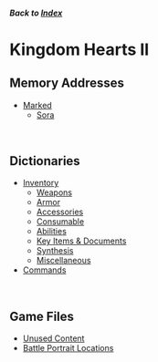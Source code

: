 ##### Back to [Index](../index.md)

# Kingdom Hearts II

## Memory Addresses

* [Marked](mem/marked.md)
	* [Sora](mem/marked_sora.md)

<br/>

## Dictionaries

* [Inventory](dict/inventory.md)
	* [Weapons](dict/inventory/weapons.md)
	* [Armor](dict/inventory/armor.md)
	* [Accessories](dict/inventory/accessories.md)
	* [Consumable](dict/inventory/consumable.md)
	* [Abilities](dict/inventory/abilities.md)
	* [Key Items & Documents](dict/inventory/documents.md)
	* [Synthesis](dict/inventory/synthesis.md)
	* [Miscellaneous](dict/inventory/other.md)
* [Commands](dict/commands.md)

<br/>

## Game Files

* [Unused Content](files/unused.md)
* [Battle Portrait Locations](files/portraits.md)

<br/>
